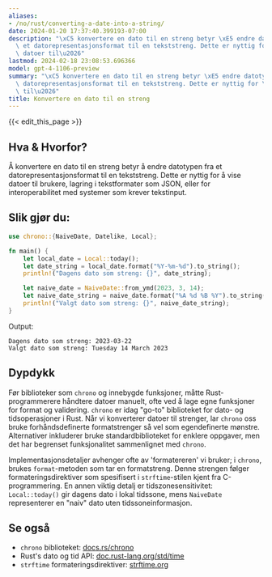 ```yaml
---
aliases:
- /no/rust/converting-a-date-into-a-string/
date: 2024-01-20 17:37:40.399193-07:00
description: "\xC5 konvertere en dato til en streng betyr \xE5 endre datotypen fra\
  \ et datorepresentasjonsformat til en tekststreng. Dette er nyttig for \xE5 vise\
  \ datoer til\u2026"
lastmod: 2024-02-18 23:08:53.696366
model: gpt-4-1106-preview
summary: "\xC5 konvertere en dato til en streng betyr \xE5 endre datotypen fra et\
  \ datorepresentasjonsformat til en tekststreng. Dette er nyttig for \xE5 vise datoer\
  \ til\u2026"
title: Konvertere en dato til en streng
---
```


{{< edit_this_page >}}

## Hva & Hvorfor?
Å konvertere en dato til en streng betyr å endre datotypen fra et datorepresentasjonsformat til en tekststreng. Dette er nyttig for å vise datoer til brukere, lagring i tekstformater som JSON, eller for interoperabilitet med systemer som krever tekstinput.

## Slik gjør du:
```Rust
use chrono::{NaiveDate, Datelike, Local};

fn main() {
    let local_date = Local::today();
    let date_string = local_date.format("%Y-%m-%d").to_string();
    println!("Dagens dato som streng: {}", date_string);

    let naive_date = NaiveDate::from_ymd(2023, 3, 14);
    let naive_date_string = naive_date.format("%A %d %B %Y").to_string();
    println!("Valgt dato som streng: {}", naive_date_string);
}
```
Output:
```
Dagens dato som streng: 2023-03-22
Valgt dato som streng: Tuesday 14 March 2023
```

## Dypdykk
Før biblioteker som `chrono` og innebygde funksjoner, måtte Rust-programmerere håndtere datoer manuelt, ofte ved å lage egne funksjoner for format og validering. `chrono` er idag "go-to" biblioteket for dato- og tidsoperasjoner i Rust. Når vi konverterer datoer til strenger, lar `chrono` oss bruke forhåndsdefinerte formatstrenger så vel som egendefinerte mønstre. Alternativer inkluderer bruke standardbiblioteket for enklere oppgaver, men det har begrenset funksjonalitet sammenlignet med `chrono`.

Implementasjonsdetaljer avhenger ofte av 'formatereren' vi bruker; i `chrono`, brukes `format`-metoden som tar en formatstreng. Denne strengen følger formateringsdirektiver som spesifisert i `strftime`-stilen kjent fra C-programmering. En annen viktig detalj er tidszonesensitivitet: `Local::today()` gir dagens dato i lokal tidssone, mens `NaiveDate` representerer en "naiv" dato uten tidssoneinformasjon.

## Se også
- `chrono` biblioteket: [docs.rs/chrono](https://docs.rs/chrono/)
- Rust's dato og tid API: [doc.rust-lang.org/std/time](https://doc.rust-lang.org/std/time/index.html)
- `strftime` formateringsdirektiver: [strftime.org](https://strftime.org/)
